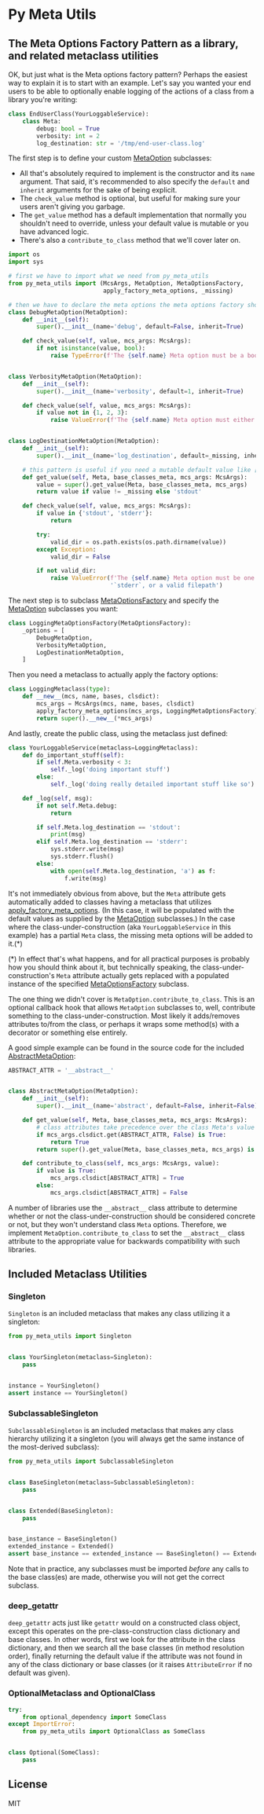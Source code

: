 # Py Meta Utils

## The Meta Options Factory Pattern as a library, and related metaclass utilities

OK, but just what is the Meta options factory pattern? Perhaps the easiest way to explain it is to start with an example. Let's say you wanted your end users to be able to optionally enable logging of the actions of a class from a library you're writing:

```python
class EndUserClass(YourLoggableService):
    class Meta:
        debug: bool = True
        verbosity: int = 2
        log_destination: str = '/tmp/end-user-class.log'
```

The first step is to define your custom [MetaOption](https://py-meta-utils.readthedocs.io/en/latest/api.html#py_meta_utils.MetaOption) subclasses:

- All that's absolutely required to implement is the constructor and its `name` argument. That said, it's recommended to also specify the `default` and `inherit` arguments for the sake of being explicit.
- The `check_value` method is optional, but useful for making sure your users aren't giving you garbage.
- The `get_value` method has a default implementation that normally you shouldn't need to override, unless your default value is mutable or you have advanced logic.
- There's also a `contribute_to_class` method that we'll cover later on.

```python
import os
import sys

# first we have to import what we need from py_meta_utils
from py_meta_utils import (McsArgs, MetaOption, MetaOptionsFactory,
                           apply_factory_meta_options, _missing)

# then we have to declare the meta options the meta options factory should support
class DebugMetaOption(MetaOption):
    def __init__(self):
        super().__init__(name='debug', default=False, inherit=True)

    def check_value(self, value, mcs_args: McsArgs):
        if not isinstance(value, bool):
            raise TypeError(f'The {self.name} Meta option must be a bool')


class VerbosityMetaOption(MetaOption):
    def __init__(self):
        super().__init__(name='verbosity', default=1, inherit=True)

    def check_value(self, value, mcs_args: McsArgs):
        if value not in {1, 2, 3}:
            raise ValueError(f'The {self.name} Meta option must either 1, 2, or 3')


class LogDestinationMetaOption(MetaOption):
    def __init__(self):
        super().__init__(name='log_destination', default=_missing, inherit=True)

    # this pattern is useful if you need a mutable default value like [] or {}
    def get_value(self, Meta, base_classes_meta, mcs_args: McsArgs):
        value = super().get_value(Meta, base_classes_meta, mcs_args)
        return value if value != _missing else 'stdout'

    def check_value(self, value, mcs_args: McsArgs):
        if value in {'stdout', 'stderr'}:
            return

        try:
            valid_dir = os.path.exists(os.path.dirname(value))
        except Exception:
            valid_dir = False

        if not valid_dir:
            raise ValueError(f'The {self.name} Meta option must be one of `stdout`, '
                             '`stderr`, or a valid filepath')
```

The next step is to subclass [MetaOptionsFactory](https://py-meta-utils.readthedocs.io/en/latest/api.html#py_meta_utils.MetaOptionsFactory) and specify the [MetaOption](https://py-meta-utils.readthedocs.io/en/latest/api.html#py_meta_utils.MetaOption) subclasses you want:

```python
class LoggingMetaOptionsFactory(MetaOptionsFactory):
    _options = [
        DebugMetaOption,
        VerbosityMetaOption,
        LogDestinationMetaOption,
    ]
```

Then you need a metaclass to actually apply the factory options:

```python
class LoggingMetaclass(type):
    def __new__(mcs, name, bases, clsdict):
        mcs_args = McsArgs(mcs, name, bases, clsdict)
        apply_factory_meta_options(mcs_args, LoggingMetaOptionsFactory)
        return super().__new__(*mcs_args)
```

And lastly, create the public class, using the metaclass just defined:

```python
class YourLoggableService(metaclass=LoggingMetaclass):
    def do_important_stuff(self):
        if self.Meta.verbosity < 3:
            self._log('doing important stuff')
        else:
            self._log('doing really detailed important stuff like so')

    def _log(self, msg):
        if not self.Meta.debug:
            return

        if self.Meta.log_destination == 'stdout':
            print(msg)
        elif self.Meta.log_destination == 'stderr':
            sys.stderr.write(msg)
            sys.stderr.flush()
        else:
            with open(self.Meta.log_destination, 'a') as f:
                f.write(msg)
```

It's not immediately obvious from above, but the `Meta` attribute gets automatically added to classes having a metaclass that utilizes [apply_factory_meta_options](https://py-meta-utils.readthedocs.io/en/latest/api.html#py_meta_utils.apply_factory_meta_options). (In this case, it will be populated with the default values as supplied by the [MetaOption](https://py-meta-utils.readthedocs.io/en/latest/api.html#py_meta_utils.MetaOption) subclasses.) In the case where the class-under-construction (aka `YourLoggableService` in this example) has a partial `Meta` class, the missing meta options will be added to it.(*)

(*) In effect that's what happens, and for all practical purposes is probably how you should think about it, but technically speaking, the class-under-construction's `Meta` attribute actually gets replaced with a populated instance of the specified [MetaOptionsFactory](https://py-meta-utils.readthedocs.io/en/latest/api.html#py_meta_utils.MetaOptionsFactory) subclass.

The one thing we didn't cover is `MetaOption.contribute_to_class`. This is an optional callback hook that allows `MetaOption` subclasses to, well, contribute something to the class-under-construction. Most likely it adds/removes attributes to/from the class, or perhaps it wraps some method(s) with a decorator or something else entirely. 

A good simple example can be found in the source code for the included [AbstractMetaOption](https://py-meta-utils.readthedocs.io/en/latest/api.html#py_meta_utils.AbstractMetaOption):

```python
ABSTRACT_ATTR = '__abstract__'


class AbstractMetaOption(MetaOption):
    def __init__(self):
        super().__init__(name='abstract', default=False, inherit=False)

    def get_value(self, Meta, base_classes_meta, mcs_args: McsArgs):
        # class attributes take precedence over the class Meta's value
        if mcs_args.clsdict.get(ABSTRACT_ATTR, False) is True:
            return True
        return super().get_value(Meta, base_classes_meta, mcs_args) is True

    def contribute_to_class(self, mcs_args: McsArgs, value):
        if value is True:
            mcs_args.clsdict[ABSTRACT_ATTR] = True
        else:
            mcs_args.clsdict[ABSTRACT_ATTR] = False
```

A number of libraries use the `__abstract__` class attribute to determine whether or not the class-under-construction should be considered concrete or not, but they won't understand class `Meta` options. Therefore, we implement `MetaOption.contribute_to_class` to set the `__abstract__` class attribute to the appropriate value for backwards compatibility with such libraries.

## Included Metaclass Utilities

### Singleton

`Singleton` is an included metaclass that makes any class utilizing it a singleton:

```python
from py_meta_utils import Singleton


class YourSingleton(metaclass=Singleton):
    pass


instance = YourSingleton()
assert instance == YourSingleton()
```

### SubclassableSingleton

`SubclassableSingleton` is an included metaclass that makes any class hierarchy utilizing it a singleton (you will always get the same instance of the most-derived subclass):

```python
from py_meta_utils import SubclassableSingleton


class BaseSingleton(metaclass=SubclassableSingleton):
    pass


class Extended(BaseSingleton):
    pass


base_instance = BaseSingleton()
extended_instance = Extended()
assert base_instance == extended_instance == BaseSingleton() == Extended()
```

Note that in practice, any subclasses must be imported *before* any calls to the base class(es) are made, otherwise you will not get the correct subclass.

### deep_getattr

`deep_getattr` acts just like `getattr` would on a constructed class object, except this operates on the pre-class-construction class dictionary and base classes. In other words, first we look for the attribute in the class dictionary, and then we search all the base classes (in method resolution order), finally returning the default value if the attribute was not found in any of the class dictionary or base classes (or it raises `AttributeError` if no default was given).

### OptionalMetaclass and OptionalClass

```python
try:
    from optional_dependency import SomeClass
except ImportError:
    from py_meta_utils import OptionalClass as SomeClass


class Optional(SomeClass):
    pass
```

## License

MIT
